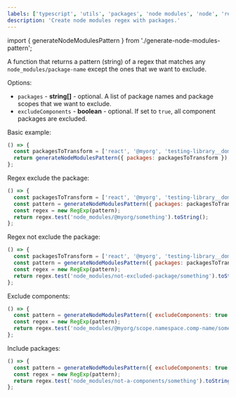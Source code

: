 ```yaml
---
labels: ['typescript', 'utils', 'packages', 'node modules', 'node', 'regex', 'excluder']
description: 'Create node modules regex with packages.'
---
```


import { generateNodeModulesPattern } from './generate-node-modules-pattern';

A function that returns a pattern (string) of a regex that matches any `node_modules/package-name` except the ones that we want to exclude.

Options:

* `packages` - **string[]** - optional. A list of package names and package scopes that we want to exclude.
* `excludeComponents` - **boolean** - optional. If set to `true`, all component packages are excluded.

Basic example:

```js live
() => {
  const packagesToTransform = ['react', '@myorg', 'testing-library__dom'];
  return generateNodeModulesPattern({ packages: packagesToTransform });
};
```

Regex exclude the package:

```js live
() => {
  const packagesToTransform = ['react', '@myorg', 'testing-library__dom'];
  const pattern = generateNodeModulesPattern({ packages: packagesToTransform });
  const regex = new RegExp(pattern);
  return regex.test('node_modules/@myorg/something').toString();
};
```

Regex not exclude the package:

```js live
() => {
  const packagesToTransform = ['react', '@myorg', 'testing-library__dom'];
  const pattern = generateNodeModulesPattern({ packages: packagesToTransform });
  const regex = new RegExp(pattern);
  return regex.test('node_modules/not-excluded-package/something').toString();
};
```

Exclude components:

```js live
() => {
  const pattern = generateNodeModulesPattern({ excludeComponents: true });
  const regex = new RegExp(pattern);
  return regex.test('node_modules/@myorg/scope.namespace.comp-name/something').toString();
};
```

Include packages:

```js live
() => {
  const pattern = generateNodeModulesPattern({ excludeComponents: true });
  const regex = new RegExp(pattern);
  return regex.test('node_modules/not-a-components/something').toString();
};
```
